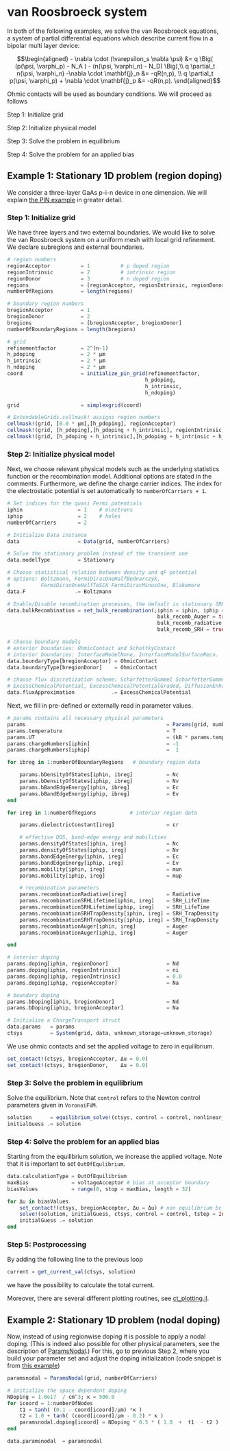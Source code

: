 van Roosbroeck system
================================

In both of the following examples, we solve the van Roosbroeck equations, a system of partial differential equations which describe current flow in a bipolar multi layer device:

```math
\begin{aligned}
	- \nabla \cdot (\varepsilon_s \nabla \psi) &= q \Big( (p(\psi, \varphi_p) - N_A ) - (n(\psi, \varphi_n) - N_D) \Big),\\
	q \partial_t n(\psi, \varphi_n) -\nabla \cdot \mathbf{j}_n &= -qR(n,p), \\
	q \partial_t p(\psi, \varphi_p) + \nabla \cdot \mathbf{j}_p &= -qR(n,p).
\end{aligned}
```
Ohmic contacts will be used as boundary conditions. We will proceed as follows

Step 1: Initialize grid

Step 2: Initialize physical model

Step 3: Solve the problem in equilibrium

Step 4: Solve the problem for an applied bias

## Example 1: Stationary 1D problem (region doping)
We consider a three-layer GaAs p-i-n device in one dimension. We will explain [the PIN example](https://github.com/PatricioFarrell/ChargeTransport.jl/blob/master/examples/Ex101_PIN.jl) in
greater detail.


### Step 1: Initialize grid
We have three layers and two external boundaries. We would like to solve the van Roosbroeck system on a uniform mesh with local grid refinement. We declare subregions and external boundaries.

```julia
# region numbers
regionAcceptor          = 1          # p doped region
regionIntrinsic         = 2          # intrinsic region
regionDonor             = 3          # n doped region
regions                 = [regionAcceptor, regionIntrinsic, regionDonor]
numberOfRegions         = length(regions)

# boundary region numbers
bregionAcceptor         = 1
bregionDonor            = 2
bregions                = [bregionAcceptor, bregionDonor]
numberOfBoundaryRegions = length(bregions)

# grid
refinementfactor        = 2^(n-1)
h_pdoping               = 2 * μm
h_intrinsic             = 2 * μm
h_ndoping               = 2 * μm
coord                   = initialize_pin_grid(refinementfactor,
                                             h_pdoping,
                                             h_intrinsic,
                                             h_ndoping)

grid                    = simplexgrid(coord)

# ExtendableGrids.cellmask! assigns region numbers
cellmask!(grid, [0.0 * μm],[h_pdoping], regionAcceptor)
cellmask!(grid, [h_pdoping],[h_pdoping + h_intrinsic], regionIntrinsic)
cellmask!(grid, [h_pdoping + h_intrinsic],[h_pdoping + h_intrinsic + h_ndoping], regionDonor)
```

### Step 2: Initialize physical model
Next, we choose relevant physical models such as the underlying statistics function or the recombination model. Additional options are stated in the comments.
Furthermore, we define the charge carrier indices. The index for the electrostatic potential is set automatically to `numberOfCarriers + 1`.

```julia
# Set indices for the quasi Fermi potentials
iphin                  = 1    # electrons
iphip                  = 2    # holes
numberOfCarriers       = 2

# Initialize Data instance
data                   = Data(grid, numberOfCarriers)

# Solve the stationary problem instead of the transient one
data.modelType         = Stationary

# Choose statistical relation between density and qF potential
# options: Boltzmann, FermiDiracOneHalfBednarczyk,
#          FermiDiracOneHalfTeSCA FermiDiracMinusOne, Blakemore
data.F                .= Boltzmann

# Enable/Disable recombination processes, the default is stationary SRH recombination.
data.bulkRecombination = set_bulk_recombination(;iphin = iphin, iphip = iphip,
                                                 bulk_recomb_Auger = true,
                                                 bulk_recomb_radiative = true,
                                                 bulk_recomb_SRH = true)

# choose boundary models
# exterior boundaries: OhmicContact and SchottkyContact
# interior boundaries: InterfaceModelNone, InterfaceModelSurfaceReco.
data.boundaryType[bregionAcceptor] = OhmicContact
data.boundaryType[bregionDonor]    = OhmicContact

# choose flux discretization scheme: ScharfetterGummel ScharfetterGummelGraded,
# ExcessChemicalPotential, ExcessChemicalPotentialGraded, DiffusionEnhanced, GeneralizedSG
data.fluxApproximation            .= ExcessChemicalPotential
```

Next, we fill in pre-defined or externally read in parameter values.

```julia
# params contains all necessary physical parameters
params                                              = Params(grid, numberOfCarriers)
params.temperature                                  = T
params.UT                                           = (kB * params.temperature) / q
params.chargeNumbers[iphin]                         = -1
params.chargeNumbers[iphip]                         =  1

for ibreg in 1:numberOfBoundaryRegions   # boundary region data

    params.bDensityOfStates[iphin, ibreg]           = Nc
    params.bDensityOfStates[iphip, ibreg]           = Nv
    params.bBandEdgeEnergy[iphin, ibreg]            = Ec
    params.bBandEdgeEnergy[iphip, ibreg]            = Ev
end

for ireg in 1:numberOfRegions           # interior region data

    params.dielectricConstant[ireg]                 = εr

    # effective DOS, band-edge energy and mobilities
    params.densityOfStates[iphin, ireg]             = Nc
    params.densityOfStates[iphip, ireg]             = Nv
    params.bandEdgeEnergy[iphin, ireg]              = Ec
    params.bandEdgeEnergy[iphip, ireg]              = Ev
    params.mobility[iphin, ireg]                    = mun
    params.mobility[iphip, ireg]                    = mup

    # recombination parameters
    params.recombinationRadiative[ireg]             = Radiative
    params.recombinationSRHLifetime[iphin, ireg]    = SRH_LifeTime
    params.recombinationSRHLifetime[iphip, ireg]    = SRH_LifeTime
    params.recombinationSRHTrapDensity[iphin, ireg] = SRH_TrapDensity
    params.recombinationSRHTrapDensity[iphip, ireg] = SRH_TrapDensity
    params.recombinationAuger[iphin, ireg]          = Auger
    params.recombinationAuger[iphip, ireg]          = Auger

end

# interior doping
params.doping[iphin, regionDonor]                   = Nd
params.doping[iphin, regionIntrinsic]               = ni
params.doping[iphip, regionIntrinsic]               = 0.0
params.doping[iphip, regionAcceptor]                = Na

# boundary doping
params.bDoping[iphin, bregionDonor]                 = Nd
params.bDoping[iphip, bregionAcceptor]              = Na

# Initialize a ChargeTransport struct
data.params   = params
ctsys         = System(grid, data, unknown_storage=unknown_storage)
```

We use ohmic contacts and set the applied voltage to zero in equilibrium.

```julia
set_contact!(ctsys, bregionAcceptor, Δu = 0.0)
set_contact!(ctsys, bregionDonor,    Δu = 0.0)
```

### Step 3: Solve the problem in equilibrium
Solve the equilibrium. Note that `control` refers to the Newton control
parameters given in `VoronoiFVM`.
```julia
solution      = equilibrium_solve!(ctsys, control = control, nonlinear_steps = 20)
initialGuess .= solution
```

### Step 4: Solve the problem for an applied bias
Starting from the equilibrium solution, we increase the applied voltage. Note that it is important to set `OutOfEqulibrium`.
```julia
data.calculationType = OutOfEquilibrium
maxBias              = voltageAcceptor # bias at acceptor boundary
biasValues           = range(0, stop = maxBias, length = 32)

for Δu in biasValues
    set_contact!(ctsys, bregionAcceptor, Δu = Δu) # non equilibrium bc
    solve!(solution, initialGuess, ctsys, control = control, tstep = Inf)
    initialGuess .= solution
end
```

### Step 5: Postprocessing
By adding the following line to the previous loop
```julia
current = get_current_val(ctsys, solution)
```
we have the possibility to calculate the total current.

Moreover, there are several different plotting routines, see [ct_plotting.jl](https://github.com/PatricioFarrell/ChargeTransport.jl/blob/master/src/ct_plotting.jl).

## Example 2: Stationary 1D problem (nodal doping)

Now, instead of using regionwise doping it is possible to apply a nodal doping. (This is indeed also possible for other physical parameters, see the description of [ParamsNodal](https://github.com/PatricioFarrell/ChargeTransport.jl/blob/ab0684293845859fb142ea69d786a88b597a8b67/src/ct_system.jl#L426).)
For this, go to previous Step 2, where you build your parameter set and adjust the doping initialization (code snippet is from [this example](https://github.com/PatricioFarrell/ChargeTransport.jl/blob/master/examples/Ex102_PIN_nodal_doping.jl))

```julia
paramsnodal = ParamsNodal(grid, numberOfCarriers)

# initialize the space dependent doping
NDoping = 1.0e17  / cm^3; κ = 500.0
for icoord = 1:numberOfNodes
    t1 = tanh( (0.1 - coord[icoord]/μm) *κ )
    t2 = 1.0 + tanh( (coord[icoord]/μm - 0.2) * κ )
    paramsnodal.doping[icoord] = NDoping * 0.5 * ( 1.0  +  t1  - t2 )
end

data.paramsnodal  = paramsnodal
```